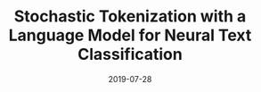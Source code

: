 ---
title: "Stochastic Tokenization with a Language Model for Neural Text Classification"
authors: <b>Tatsuya Hiraoka</b>, Hiroyuki Shindo, Yuji Matsumoto
collection: publications
category: conferences
date: 2019-07-28
venue: 'In Proceedings of the 57th Annual Meeting of the Association for Computational Linguistics, pages 1620–1629'
paperurl: 'https://aclanthology.org/P19-1158/'
en: 
award: 
---